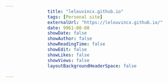 ---
                title: "lelouvincx.github.io"
                tags: [Personal site]
                externalUrl: "https://lelouvincx.github.io/"
                date: 9961-08-08
                showDate: false
                showAuthor: false
                showReadingTime: false
                showEdit: false
                showLikes: false
                showViews: false
                layoutBackgroundHeaderSpace: false
                ---
